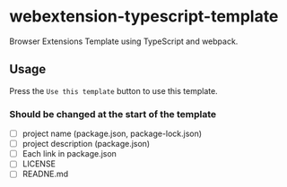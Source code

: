 # webextension-typescript-template

Browser Extensions Template using TypeScript and webpack.

## Usage

Press the `Use this template` button to use this template.

### Should be changed at the start of the template

- [ ] project name (package.json, package-lock.json)
- [ ] project description (package.json)
- [ ] Each link in package.json
- [ ] LICENSE
- [ ] READNE.md
